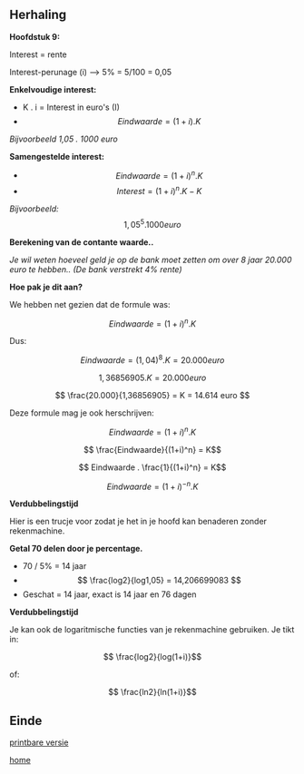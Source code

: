 ## Herhaling


**Hoofdstuk 9:**

Interest = rente

Interest-perunage (i) --> 5% = 5/100 = 0,05


**Enkelvoudige interest:**
- K . i = Interest in euro's (I)
- $$ Eindwaarde = (1+i) . K $$

_Bijvoorbeeld 1,05 . 1000 euro_


**Samengestelde interest:**
- $$ Eindwaarde = (1+i)^n . K$$
- $$ Interest = (1+i)^n . K - K$$

_Bijvoorbeeld:_ $$1,05^5 . 1000 euro$$


**Berekening van de contante waarde..**


_Je wil weten hoeveel geld je op de bank moet zetten om over 8 jaar 20.000 euro te hebben.. (De bank verstrekt 4% rente)_

**Hoe pak je dit aan?**


We hebben net gezien dat de formule was: 

$$ Eindwaarde = (1+i)^n . K$$

Dus: 

$$ Eindwaarde = (1,04)^8 . K = 20.000 euro$$

$$ 1,36856905 . K = 20.000 euro $$

$$ \frac{20.000}{1,36856905} = K = 14.614 euro $$


Deze formule mag je ook herschrijven:

$$ Eindwaarde = (1+i)^n . K$$

$$ \frac{Eindwaarde}{(1+i)^n} = K$$

$$ Eindwaarde . \frac{1}{(1+i)^n} = K$$

$$ Eindwaarde = (1+i)^{-n} . K$$


**Verdubbelingstijd**

Hier is een trucje voor zodat je het in je hoofd kan benaderen zonder rekenmachine. 


**Getal 70 delen door je percentage.** 
- 70 / 5% = 14 jaar
- $$ \frac{log2}{log1,05} = 14,206699083 $$
- Geschat = 14 jaar, exact is 14 jaar en 76 dagen


**Verdubbelingstijd**

Je kan ook de logaritmische functies van je rekenmachine gebruiken. Je tikt in: 

$$ \frac{log2}{log(1+i)}$$

of:

$$ \frac{ln2}{ln(1+i)}$$


## Einde

[printbare versie](vwo_hfd7-8.html?print-pdf)

[home](index.html)